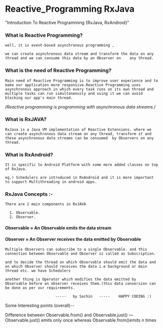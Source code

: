 # Reactive_Programming RxJava

"Introduction To Reactive Programming {RxJava, RxAndroid}"




### What is Reactive Programming?
  `well, it is event-based asynchronous programming ,`
  
  `we can create asynchronous data stream and transform the data on any thread and we can consume this data by an Observer on    any thread.`
  
  
### What is the need of Reactive Programming?

  `Main need of Reactive Programming is to improve user experience and to make our application more responsive.Reactive Programming uses asynchronous approach in which every task runs on its own thread and multiple tasks can run simultaneously and using it we can avoid blocking our app's main thread.`
  
  
  /*Reactive programming is programming with asynchronous data streams.*/
  
  
 ### What is RxJAVA?
  `RxJava is a Java VM implementation of Reactive Extensions.
  where we can create asynchronous data stream on any thread, transform it and these asynchronous data streams can be consumed  by Observers on any thread. `
  
 ### What is RxAndroid?
 `It is specific to Android Platform with some more added classes on top of RxJava.`
 
 `eg.) Schedulers are introduced in RxAndroid and it is more important to support Multithreading in android apps.`
  
 ### RxJava Concepts :- 
 `There are 2 main components in RxJAVA `
 
      1. Observable.
      2. Observer.
      
#### Observable   ≈ An Observable emits the data stream
#### Observer     ≈ An Observer receives the data emitted by Observable

`Multiple Observers can subscribe to a single Observable. and this connection between Observable and Observer is called as Subscription.`

`and to decide the thread on which Observable should emit the data and on which Observer should receives the data i.e background or main thread etc. we have Schedulers`

`another thing is Operator which modifies the data emitted by Observable before an observer receives them.(this data conversion can be done as per our requirements.`



                           -----   by Sachin   -----    HAPPY CODING :) 
                           
                           
Some Interesting points (overall)--

Difference between Observable.from() and Observable.just() —Observable.just() emits only once whereas Observable.from()emits n times
